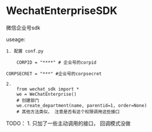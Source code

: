 # WechatEnterpriseSDK
微信企业号sdk

useage:

	1. 配置 conf.py
    
     	CORPID = "****" # 企业号的corpid

	CORPSECRET = "***" #企业号的corpsecret
	
	2.
		from wechat_sdk import *
		we = WeChatEnterprise()
		# 创建部门
		we.create_department(name, parentid=1, order=None)
		# 其他方法类似， 注意是否有这个权限调用这些接口

TODO：
	1. 只加了一些主动调用的接口， 回调模式没做
